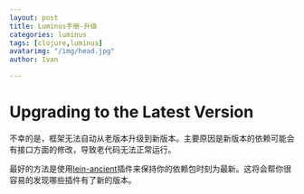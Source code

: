 ```yaml
---
layout: post
title: Luminus手册-升级
categories: luminus
tags: [clojure,luminus]
avatarimg: "/img/head.jpg"
author: Ivan

---
```


Upgrading to the Latest Version
===============================

不幸的是，框架无法自动从老版本升级到新版本。主要原因是新版本的依赖可能会有接口方面的修改，导致老代码无法正常运行。

最好的方法是使用[lein-ancient](https://github.com/xsc/lein-ancient)插件来保持你的依赖包时刻为最新。这将会帮你很容易的发现哪些插件有了新的版本。

